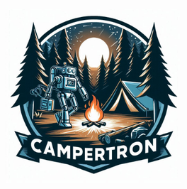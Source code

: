 <div align="center">
<a href="https://github.com/ShaunAnthonyHathaway/Campertron">
  <img src="https://github.com/ShaunAnthonyHathaway/Campertron/blob/master/docs/_89d6af05-50b3-4bfc-8997-b2d9974d879a.jpg?raw=true"
    width="400" height="400" alt="campertron">
</a>
</div>
